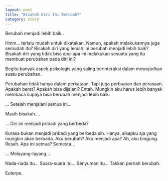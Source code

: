 ```yaml
---
layout: post
title: "Bisakah Diri Ini Berubah?"
category: story
---
```


Berubah menjadi lebih baik..

Hmm... terlalu mudah untuk dikatakan. Namun, apakah melakukannya juga semudah itu? Bisakah diri yang lemah ini berubah menjadi lebih baik? Bisakah diri yang tidak bisa apa-apa ini melakukan sesuatu yang itu membuat perubahan pada diri ini?

Begitu banyak aspek psikologis yang saling berinteraksi dalam mewujudkan suatu perubahan.

Perubahan tidak hanya dalam perkataan. Tapi juga perbuatan dan perasaan. Apakah berat? Apakah bisa dijalani? Entah. Mungkin aku harus lebih banyak membaca supaya bisa berubah menjadi lebih baik.

... Setelah menjalani semua ini...

Masih bisakah....

... Diri ini menjadi pribadi yang berbeda?

Kurasa bukan menjadi pribadi yang berbeda sih. Hanya, sikapku aja yang mungkin akan berbada. Aku berubah? Aku menjadi apa? Ah, aku bingung. Resah. Apa ini semua? Semesta...

... Melayang-layang...

Nada-nada itu... Suara-suara itu... Senyuman itu... Takkan pernah berubah.

Euterpe.
